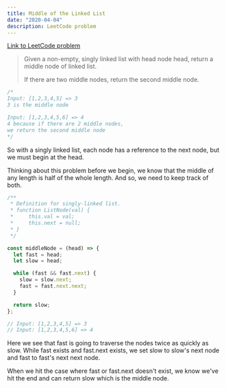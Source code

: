```yaml
---
title: Middle of the Linked List
date: "2020-04-04"
description: LeetCode problem
---
```


<a href="https://leetcode.com/problems/middle-of-the-linked-list/" target="_blank">Link to LeetCode problem</a>

<blockquote>
Given a non-empty, singly linked list with head node head, return a middle node of linked list.

If there are two middle nodes, return the second middle node.

</blockquote>

```javascript
/*
Input: [1,2,3,4,5] => 3
3 is the middle node

Input: [1,2,3,4,5,6] => 4
4 because if there are 2 middle nodes,
we return the second middle node
*/
```

So with a singly linked list, each node has a reference to the next node, but we must begin at the head.

Thinking about this problem before we begin, we know that the middle of any length is half of the whole length.
And so, we need to keep track of both.

```javascript
/**
 * Definition for singly-linked list.
 * function ListNode(val) {
 *     this.val = val;
 *     this.next = null;
 * }
 */

const middleNode = (head) => {
  let fast = head;
  let slow = head;

  while (fast && fast.next) {
    slow = slow.next;
    fast = fast.next.next;
  }

  return slow;
};

// Input: [1,2,3,4,5] => 3
// Input: [1,2,3,4,5,6] => 4
```

Here we see that fast is going to traverse the nodes twice as quickly as slow. While fast exists and fast.next exists,
we set slow to slow's next node and fast to fast's next next node.

When we hit the case where fast or fast.next doesn't exist, we know we've hit the end and can return slow which is the middle node.
